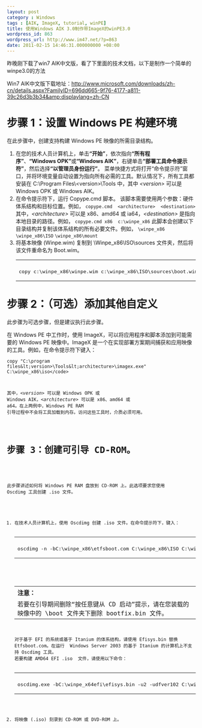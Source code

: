 ```yaml
---
layout: post
category : Windows
tags : [AIK, ImageX, tutorial, winPE]
title: 使用Windows AIK 3.0制作带ImageX的winPE3.0
wordpress_id: 863
wordpress_url: http://www.im47.net/?p=863
date: 2011-02-15 14:46:31.000000000 +08:00
---
```

昨晚刚下载了win7 AIK中文版，看了下里面的技术文档，以下是制作一个简单的winpe3.0的方法

Win7 AIK中文版下载地址：<a href="http://www.microsoft.com/downloads/zh-cn/details.aspx?FamilyID=696dd665-9f76-4177-a811-39c26d3b3b34&amp;displaylang=zh-CN" target="_blank">http://www.microsoft.com/downloads/zh-cn/details.aspx?FamilyID=696dd665-9f76-4177-a811-39c26d3b3b34&amp;displaylang=zh-CN</a>
<h1>步骤 1：设置 Windows PE 构建环境</h1>
<div id="sectionSection1">

在此步骤中，创建支持构建 Windows PE 映像的所需目录结构。
<ol>
	<li>在您的技术人员计算机上，单击<strong>“开始”</strong>，依次指向<strong>“所有程序”</strong>、<strong>“Windows OPK”</strong>或<strong>“Windows AIK”</strong>，右键单击<strong>“部署工具命令提示符”</strong>，然后选择<strong>“以管理员身份运行”</strong>。
菜单快捷方式将打开“命令提示符”窗口，并将环境变量自动设置为指向所有必需的工具。默认情况下，所有工具都安装在  C:\Program Files\&lt;version&gt;\Tools 中，其中 <em>&lt;version&gt;</em> 可以是 Windows  OPK 或 Windows AIK。</li>
	<li>在命令提示符下，运行 Copype.cmd 脚本。
该脚本需要使用两个参数：硬件体系结构和目标位置。例如，
<code>copype.cmd  &lt;architecture&gt;  &lt;destination&gt;</code>
其中，<em>&lt;architecture&gt;</em> 可以是 x86、amd64 或 ia64，<em>&lt;destination&gt;</em> 是指向本地目录的路径。例如，
<code>copype.cmd x86  c:\winpe_x86</code>
此脚本会创建以下目录结构并复制该体系结构的所有必要文件。例如，
<code>\winpe_x86</code>
<code>\winpe_x86\ISO</code>
<code>\winpe_x86\mount</code></li>
	<li>将基本映像 (Winpe.wim) 复制到 \Winpe_x86\ISO\sources 文件夹，然后将该文件重命名为 Boot.wim。
<div>
<table cellspacing="0" cellpadding="0" width="100%">
<tbody>
<tr>
<th align="left"></th>
</tr>
<tr>
<td colspan="2">
<pre>copy c:\winpe_x86\winpe.wim c:\winpe_x86\ISO\sources\boot.wim</pre>
</td>
</tr>
</tbody>
</table>
</div></li>
</ol>
</div>
<h1>步骤 2：（可选）添加其他自定义</h1>
<div id="sectionSection2">

此步骤为可选步骤，但是建议执行此步骤。

在 Windows PE 中工作时，使用 ImageX，可以将应用程序和脚本添加到可能需要的 Windows PE 映像中。ImageX  是一个在实现部署方案期间捕获和应用映像的工具。例如，在命令提示符下键入：

<code>copy "C:\program  files\&lt;version&gt;\Tools\&lt;architecture&gt;\imagex.exe"  C:\winpe_x86\iso\</code>

其中，<em>&lt;version&gt;</em> 可以是 Windows OPK 或  Windows AIK，<em>&lt;architecture&gt;</em> 可以是 x86、amd64 或 a64。在上两例中，Windows PE RAM  引导过程中不会将工具加载到内存。访问这些工具时，介质必须可用。

</div>
<h1>步骤 3：创建可引导 CD-ROM。</h1>
<div id="sectionSection3">

此步骤讲述如何将 Windows PE RAM 盘放到 CD-ROM 上。此选项要求您使用 Oscdimg 工具创建 .iso  文件。
<ol>
	<li>在技术人员计算机上，使用 Oscdimg 创建 .iso 文件。在命令提示符下，键入：
<div>
<table cellspacing="0" cellpadding="0" width="100%">
<tbody>
<tr>
<th align="left"></th>
</tr>
<tr>
<td colspan="2">
<pre>oscdimg -n -bC:\winpe_x86\etfsboot.com C:\winpe_x86\ISO C:\winpe_x86\winpe_x86.iso</pre>
</td>
</tr>
</tbody>
</table>
</div>
<div>
<table cellspacing="0" cellpadding="0" width="100%">
<tbody>
<tr>
<th align="left"><img alt="" />注意：</th>
</tr>
<tr>
<td>若要在引导期间删除“按任意键从 CD 启动”提示，请在您装载的映像中的 \boot 文件夹下删除 bootfix.bin 文件。</td>
</tr>
</tbody>
</table>
</div>
对于基于 EFI 的系统或基于 Itanium 的体系结构，请使用 Efisys.bin 替换 Etfsboot.com。在运行  Windows Server 2003 的基于 Itanium 的计算机上不支持 Oscdimg 工具。
若要构建 AMD64 EFI .iso  文件，请使用以下命令：
<div>
<table cellspacing="0" cellpadding="0" width="100%">
<tbody>
<tr>
<th align="left"></th>
</tr>
<tr>
<td colspan="2">
<pre>oscdimg.exe -bC:\winpe_x64efi\efisys.bin -u2 -udfver102 C:\winpe_x64efi\ISO C:\winpe_x64efi \winpex64efi.iso</pre>
</td>
</tr>
</tbody>
</table>
</div></li>
	<li>将映像 (.iso) 刻录到 CD-ROM 或 DVD-ROM 上。</li>
</ol>
</div>
